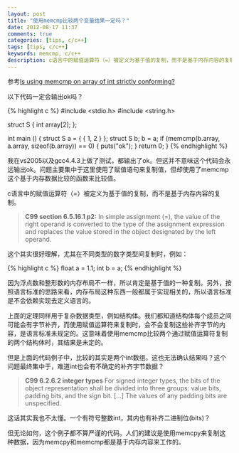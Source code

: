 ```yaml
---
layout: post
title: "使用memcmp比较两个变量结果一定吗？"
date: 2012-08-17 11:37
comments: true
categories: [tips, c/c++]
tags: [tips, c/c++]
keywords: memcmp, c/c++
description: c语言中的赋值运算符（=）被定义为基于值的复制，而不是基于内存内容的复制。
---
```


参考[Is using memcmp on array of int strictly conforming?](http://stackoverflow.com/questions/11994513/is-using-memcmp-on-array-of-int-strictly-conforming)

以下代码一定会输出ok吗？

{% highlight c %}
#include <stdio.h>
#include <string.h>

struct S { int array[2]; };

int main () {
    struct S a = { { 1, 2 } };
    struct S b;
    b = a;
    if (memcmp(b.array, a.array, sizeof(b.array)) == 0) {
        puts("ok");
    }
    return 0;
}
{% endhighlight %}
<!-- more -->
我在vs2005以及gcc4.4.3上做了测试，都输出了ok。但这并不意味这个代码会永远输出ok。问题主要集中于这里使用了赋值语句来复制值，但却使用了memcmp这个基于内存数据比较的函数来比较值。

c语言中的赋值运算符（=）被定义为基于值的复制，而不是基于内存内容的复制。

> **C99 section 6.5.16.1 p2:** In simple assignment (=), the value of the right operand is converted to the type of the assignment expression and replaces the value stored in the object designated by the left operand.

这个其实很好理解，尤其在不同类型的数字类型间复制时，例如：

{% highlight c %}
float a = 1.1;
int b = a;
{% endhighlight %}

因为浮点数和整形数的内存布局不一样，所以肯定是基于值的一种复制。另外，按照语言标准的思路来看，内存布局这种东西一般都属于实现相关的，所以语言标准是不会依赖实现去定义语言的。

上面的定理同样用于复杂数据类型，例如结构体。我们都知道结构体每个成员之间可能会有字节补齐，而使用赋值运算符来复制时，会不会复制这些补齐字节的内容，是语言标准未规定的。这意味着使用memcmp比较两个通过赋值运算符复制的两个结构体时，其结果是未定的。

但是上面的代码例子中，比较的其实是两个int数组。这也无法确认结果吗？这个问题最终集中于，难道int也会有不确定的补齐字节数据？

> **C99 6.2.6.2 integer types** For signed integer types, the bits of the object representation shall be divided into three groups: value bits, padding bits, and the sign bit. [...] The values of any padding bits are unspecified.

这话其实我也不太懂。一个有符号整数int，其内也有补齐二进制位(bits)？

但无论如何，这个例子都不算严谨的代码。人们的建议是使用memcpy来复制这种数据，因为memcpy和memcmp都是基于内存内容来工作的。



